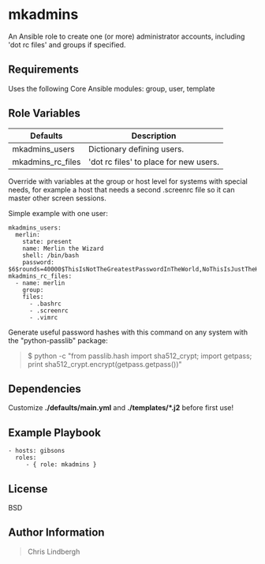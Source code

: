 mkadmins
=========

An Ansible role to create one (or more) administrator accounts, including 'dot rc files' and groups if specified.

Requirements
------------

Uses the following Core Ansible modules:
group, user, template

Role Variables
--------------

| Defaults   | Description |
| ---------- | ----------- |
| mkadmins_users |  Dictionary defining users. |
| mkadmins_rc_files | 'dot rc files' to place for new users. |

Override with variables at the group or host level for systems with special needs, for example a host that needs a second .screenrc file so it can master other screen sessions.

Simple example with one user:

    mkadmins_users:
      merlin:
        state: present
        name: Merlin the Wizard
        shell: /bin/bash
        password: $6$rounds=40000$ThisIsNotTheGreatestPasswordInTheWorld,NoThisIsJustTheHash
    mkadmins_rc_files:
      - name: merlin
        group:
        files:
          - .bashrc
          - .screenrc
          - .vimrc

Generate useful password hashes with this command on any system with the "python-passlib" package:

> $ python -c "from passlib.hash import sha512_crypt; import getpass; print sha512_crypt.encrypt(getpass.getpass())"

Dependencies
------------

Customize **./defaults/main.yml** and **./templates/*.j2** before first use!

Example Playbook
----------------

    - hosts: gibsons
      roles:
         - { role: mkadmins }

License
-------

BSD

Author Information
------------------

> Chris Lindbergh
